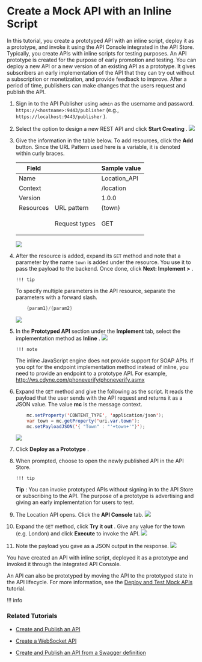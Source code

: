 # Create a Mock API with an Inline Script

In this tutorial, you create a prototyped API with an inline script, deploy it as a prototype, and invoke it using the API Console integrated in the API Store. Typically, you create APIs with inline scripts for testing purposes. An API prototype is created for the purpose of early promotion and testing. You can deploy a new API or a new version of an existing API as a prototype. It gives subscribers an early implementation of the API that they can try out without a subscription or monetization, and provide feedback to improve. After a period of time, publishers can make changes that the users request and publish the API.

1.  Sign in to the API Publisher using `admin` as the username and password.
`https://<hostname>:9443/publisher` (e.g., `https://localhost:9443/publisher` ).
2.  Select the option to design a new REST API and click **Start Creating** .
    ![]({{base_path}}/assets/attachments/103328761/103328756.png)
3.  Give the information in the table below. To add resources, click the **Add** button. Since the URL Pattern used here is a variable, it is denoted within curly braces.

    <table>
    <thead>
    <tr class="header">
    <th>Field</th>
    <th><br />
    </th>
    <th>Sample value</th>
    </tr>
    </thead>
    <tbody>
    <tr class="odd">
    <td>Name</td>
    <td><br />
    </td>
    <td>Location_API</td>
    </tr>
    <tr class="even">
    <td>Context</td>
    <td><br />
    </td>
    <td>/location</td>
    </tr>
    <tr class="odd">
    <td>Version</td>
    <td><br />
    </td>
    <td>1.0.0</td>
    </tr>
    <tr class="even">
    <td>Resources</td>
    <td>URL pattern</td>
    <td>{town}</td>
    </tr>
    <tr class="odd">
    <td><br />
    </td>
    <td>Request types</td>
    <td><p>GET</p></td>
    </tr>
    </tbody>
    </table>

    ![]({{base_path}}/assets/attachments/103328761/103328755.png)

4.  After the resource is added, expand its `GET` method and note that a parameter by the name `town` is added under the resource. You use it to pass the payload to the backend. Once done, click **Next: Implement &gt;** .

        !!! tip
    To specify multiple parameters in the API resource, separate the parameters with a forward slash.

    ``` java
        {param1}/{param2}
    ```


    ![]({{base_path}}/assets/attachments/103328761/103328754.png)

5.  In the **Prototyped API** section under the **Implement** tab, select the implementation method as **Inline** .
    ![]({{base_path}}/assets/attachments/103328761/103328753.png)

        !!! note
    The inline JavaScript engine does not provide support for SOAP APIs. If you opt for the endpoint implementation method instead of inline, you need to provide an endpoint to a prototype API. For example, <http://ws.cdyne.com/phoneverify/phoneverify.asmx>


6.  Expand the `GET` method and give the following as the script. It reads the payload that the user sends with the API request and returns it as a JSON value. The value **mc** is the message context.

    ``` java
        mc.setProperty('CONTENT_TYPE', 'application/json');
        var town = mc.getProperty('uri.var.town');
        mc.setPayloadJSON('{ "Town" : "'+town+'"}');
    ```

    ![]({{base_path}}/assets/attachments/103328761/103328752.png)

7.  Click **Deploy as a Prototype** .

8.  When prompted, choose to open the newly published API in the API Store.

        !!! tip
    **Tip** : You can invoke prototyped APIs without signing in to the API Store or subscribing to the API. The purpose of a prototype is advertising and giving an early implementation for users to test.


9.  The Location API opens. Click the **API Console** tab.
    ![]({{base_path}}/assets/attachments/103328761/103328750.png)

10. Expand the `GET` method, click **Try it out** . Give any value for the town (e.g. London) and click **Execute** to invoke the API.
    ![]({{base_path}}/assets/attachments/103328761/103328749.png)
11. Note the payload you gave as a JSON output in the response.
    ![]({{base_path}}/assets/attachments/103328761/103328748.png)

You have created an API with inline script, deployed it as a prototype and invoked it through the integrated API Console.

An API can also be prototyped by moving the API to the prototyped state in the API lifecycle. For more information, see the [Deploy and Test Mock APIs](_Deploy_and_Test_Mock_APIs_) tutorial.

!!! info
### Related Tutorials

-   [Create and Publish an API](_Create_and_Publish_an_API_)

-   [Create a WebSocket API](_Create_a_WebSocket_API_)

-   [Create and Publish an API from a Swagger definition](_Create_and_Publish_an_API_from_a_Swagger_Definition_)


